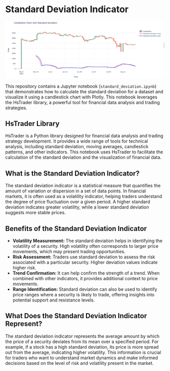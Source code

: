 # Standard Deviation Indicator

![Image](img/VIS.png)

This repository contains a Jupyter notebook (`standard_deviation.ipynb`) that demonstrates how to calculate the standard deviation for a dataset and visualize it using a candlestick chart with Plotly. This notebook leverages the HsTrader library, a powerful tool for financial data analysis and trading strategies.

## HsTrader Library

HsTrader is a Python library designed for financial data analysis and trading strategy development. It provides a wide range of tools for technical analysis, including standard deviation, moving averages, candlestick patterns, and other indicators. This notebook uses HsTrader to facilitate the calculation of the standard deviation and the visualization of financial data.

## What is the Standard Deviation Indicator?

The standard deviation indicator is a statistical measure that quantifies the amount of variation or dispersion in a set of data points. In financial markets, it is often used as a volatility indicator, helping traders understand the degree of price fluctuation over a given period. A higher standard deviation indicates greater volatility, while a lower standard deviation suggests more stable prices.

## Benefits of the Standard Deviation Indicator

- **Volatility Measurement:** The standard deviation helps in identifying the volatility of a security. High volatility often corresponds to larger price movements, which may present trading opportunities.
- **Risk Assessment:** Traders use standard deviation to assess the risk associated with a particular security. Higher deviation values indicate higher risk.
- **Trend Confirmation:** It can help confirm the strength of a trend. When combined with other indicators, it provides additional context to price movements.
- **Range Identification:** Standard deviation can also be used to identify price ranges where a security is likely to trade, offering insights into potential support and resistance levels.

## What Does the Standard Deviation Indicator Represent?

The standard deviation indicator represents the average amount by which the price of a security deviates from its mean over a specified period. For example, if a stock has a high standard deviation, its price is more spread out from the average, indicating higher volatility. This information is crucial for traders who want to understand market dynamics and make informed decisions based on the level of risk and volatility present in the market.
